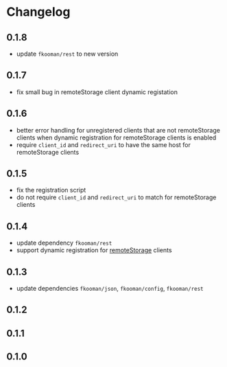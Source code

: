 # Changelog

## 0.1.8
- update `fkooman/rest` to new version

## 0.1.7
- fix small bug in remoteStorage client dynamic registation

## 0.1.6
- better error handling for unregistered clients that are not 
  remoteStorage clients when dynamic registration for remoteStorage
  clients is enabled
- require `client_id` and `redirect_uri` to have the same host for
  remoteStorage clients

## 0.1.5
- fix the registration script
- do not require `client_id` and `redirect_uri` to match for remoteStorage 
  clients

## 0.1.4
- update dependency `fkooman/rest`
- support dynamic registration for [remoteStorage](http://remotestorage.io) 
  clients

## 0.1.3
- update dependencies `fkooman/json`, `fkooman/config`, `fkooman/rest`

## 0.1.2

## 0.1.1

## 0.1.0

